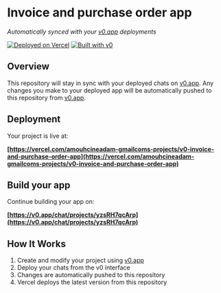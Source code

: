 # Invoice and purchase order app

*Automatically synced with your [v0.app](https://v0.app) deployments*

[![Deployed on Vercel](https://img.shields.io/badge/Deployed%20on-Vercel-black?style=for-the-badge&logo=vercel)](https://vercel.com/amouhcineadam-gmailcoms-projects/v0-invoice-and-purchase-order-app)
[![Built with v0](https://img.shields.io/badge/Built%20with-v0.app-black?style=for-the-badge)](https://v0.app/chat/projects/yzsRH7qcArp)

## Overview

This repository will stay in sync with your deployed chats on [v0.app](https://v0.app).
Any changes you make to your deployed app will be automatically pushed to this repository from [v0.app](https://v0.app).

## Deployment

Your project is live at:

**[https://vercel.com/amouhcineadam-gmailcoms-projects/v0-invoice-and-purchase-order-app](https://vercel.com/amouhcineadam-gmailcoms-projects/v0-invoice-and-purchase-order-app)**

## Build your app

Continue building your app on:

**[https://v0.app/chat/projects/yzsRH7qcArp](https://v0.app/chat/projects/yzsRH7qcArp)**

## How It Works

1. Create and modify your project using [v0.app](https://v0.app)
2. Deploy your chats from the v0 interface
3. Changes are automatically pushed to this repository
4. Vercel deploys the latest version from this repository